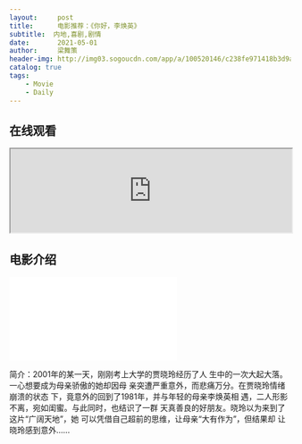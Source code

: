```yaml
---  
layout:     post  
title:      电影推荐：《你好，李焕英》
subtitle:  内地,喜剧,剧情
date:       2021-05-01
author:     梁舞策  
header-img: http://img03.sogoucdn.com/app/a/100520146/c238fe971418b3d9a18b7750f66d3460 
catalog: true  
tags:  
    - Movie
    - Daily  
---  
```

 ## 在线观看  
    
<iframe src="https://sf1-ttcdn-tos.pstatp.com/obj/tos-cn-o-0004/e0f2d088fa974a8aa6fd6ca920b0afbc" width="100%" ></iframe>  
  
## 电影介绍

<iframe src="//player.bilibili.com/player.html?aid=801130583&bvid=BV1Kt4y1B7bd&cid=282952760&page=1" scrolling="no" border="0" frameborder="no" framespacing="0" allowfullscreen="true"> </iframe>  
  
  
  
简介：2001年的某一天，刚刚考上大学的贾晓玲经历了人 生中的一次大起大落。一心想要成为母亲骄傲的她却因母 亲突遭严重意外，而悲痛万分。在贾晓玲情绪崩溃的状态 下，竟意外的回到了1981年，并与年轻的母亲李焕英相 遇，二人形影不离，宛如闺蜜。与此同时，也结识了一群 天真善良的好朋友。晓玲以为来到了这片“广阔天地”，她 可以凭借自己超前的思维，让母亲“大有作为”，但结果却 让晓玲感到意外..….
